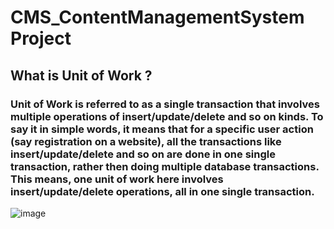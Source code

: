 # CMS_ContentManagementSystem Project 
## What is Unit of Work ?
### Unit of Work is referred to as a single transaction that involves multiple operations of insert/update/delete and so on kinds. To say it in simple words, it means that for a specific user action (say registration on a website), all the transactions like insert/update/delete and so on are done in one single transaction, rather then doing multiple database transactions. This means, one unit of work here involves insert/update/delete operations, all in one single transaction.


![image](https://user-images.githubusercontent.com/90280719/144720241-0f85a622-014f-47dd-b87e-4f05d182e0a4.png)
